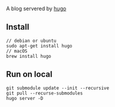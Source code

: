A blog servered by [hugo](https://gohugo.io/)

## Install
```
// debian or ubuntu
sudo apt-get install hugo
// macOS
brew install hugo
```

## Run on local
```
git submodule update --init --recursive
git pull --recurse-submodules
hugo server -D
```